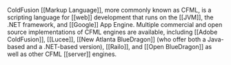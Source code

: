 ColdFusion [[Markup Language]], more commonly known as CFML, is a scripting language for [[web]] development that runs on the [[JVM]], the .NET framework, and [[Google]] App Engine. Multiple commercial and open source implementations of CFML engines are available, including [[Adobe ColdFusion]], [[Lucee]], [[New Atlanta BlueDragon]] (who offer both a Java-based and a .NET-based version), [[Railo]], and [[Open BlueDragon]] as well as other CFML [[server]] engines.

